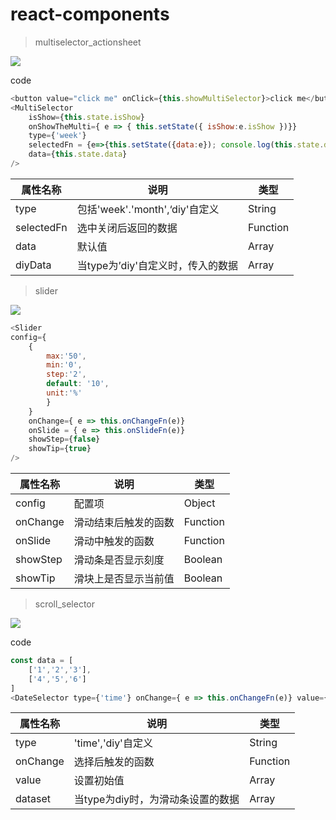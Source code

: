 # react-components
> multiselector_actionsheet

![](http://oxzz0e76z.bkt.clouddn.com/WX20171018-104117@2x.png)

code
```js
<button value="click me" onClick={this.showMultiSelector}>click me</button>
<MultiSelector 
    isShow={this.state.isShow}
    onShowTheMulti={ e => { this.setState({ isShow:e.isShow })}}
    type={'week'}
    selectedFn = {e=>{this.setState({data:e}); console.log(this.state.data)}}
    data={this.state.data}
/>
```

属性名称|说明|类型
---|----|----
type|包括'week'.'month',‘diy'自定义| String
selectedFn|选中关闭后返回的数据|Function
data|默认值|Array
diyData|当type为’diy'自定义时，传入的数据|Array


> slider

![](http://oxzz0e76z.bkt.clouddn.com/WX20171018-110131@2x.png)
```js
<Slider 
config={
    { 
        max:'50',
        min:'0',
        step:'2',
        default: '10',
        unit:'%'
        }
    }
    onChange={ e => this.onChangeFn(e)}
    onSlide = { e => this.onSlideFn(e)}
    showStep={false}
    showTip={true}
/>
```

属性名称|说明|类型
----|----|----
config|配置项|Object
onChange|滑动结束后触发的函数|Function
onSlide|滑动中触发的函数|Function
showStep|滑动条是否显示刻度|Boolean
showTip|滑块上是否显示当前值|Boolean

> scroll_selector

![](http://oxzz0e76z.bkt.clouddn.com/WX20171018-110945@2x.png)

code
```js
const data = [
    ['1','2','3'],
    ['4','5','6']
]
<DateSelector type={'time'} onChange={ e => this.onChangeFn(e)} value={[10,40]} dataset={data}/>
```

属性名称|说明|类型
----|----|----
type|'time','diy'自定义|String
onChange|选择后触发的函数|Function
value|设置初始值|Array
dataset|当type为diy时，为滑动条设置的数据|Array
